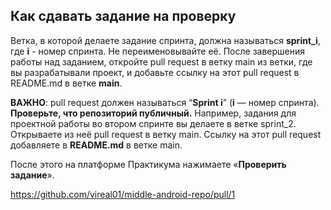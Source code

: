 ## Как сдавать задание на проверку

Ветка, в которой делаете задание спринта, должна называться **sprint\_i**, где **i** - номер спринта. Не переименовывайте её.
После завершения работы над заданием, откройте pull request в ветку main из ветки, где вы разрабатывали проект, и добавьте ссылку на этот pull request в README.md в ветке **main**.

**ВАЖНО**: pull request должен называться “**Sprint i**” (**i** — номер спринта). **Проверьте, что репозиторий публичный.**
Например, задания для проектной работы во втором спринте вы делаете в ветке sprint\_2. Открываете из неё pull request в ветку main. Ссылку на этот pull request добавляете в **README.md** в ветке main.

После этого на платформе Практикума нажимаете «**Проверить задание**».

https://github.com/vireal01/middle-android-repo/pull/1
